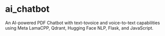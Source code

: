 # ai_chatbot
An AI-powered PDF Chatbot with text-tovoice and voice-to-text capabilities using Meta LamaCPP, Qdrant, Hugging Face NLP, Flask, and JavaScript.
